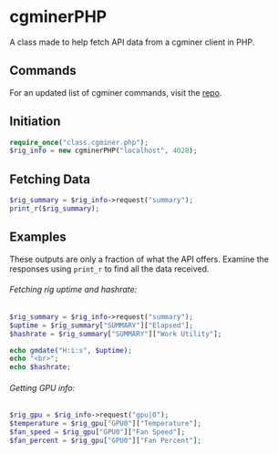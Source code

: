 cgminerPHP
==========

A class made to help fetch API data from a cgminer client in PHP.

Commands
----------
For an updated list of cgminer commands, visit the [repo](https://github.com/ckolivas/cgminer/blob/master/API-README).

Initiation
----------
```php
require_once("class.cgminer.php");
$rig_info = new cgminerPHP("localhost", 4028);
```

Fetching Data
----------
```php
$rig_summary = $rig_info->request("summary");
print_r($rig_summary);
```

Examples
----------
These outputs are only a fraction of what the API offers. Examine the responses using ```print_r``` to find all the data received.


###### Fetching rig uptime and hashrate:
```php
$rig_summary = $rig_info->request("summary");
$uptime = $rig_summary["SUMMARY"]["Elapsed"];
$hashrate = $rig_summary["SUMMARY"]["Work Utility"];

echo gmdate("H:i:s", $uptime);
echo "<br>";
echo $hashrate;
```

###### Getting GPU info:
```php
$rig_gpu = $rig_info->request("gpu|0");
$temperature = $rig_gpu["GPU0"]["Temperature"];
$fan_speed = $rig_gpu["GPU0"]["Fan Speed"];
$fan_percent = $rig_gpu["GPU0"]["Fan Percent"];
```